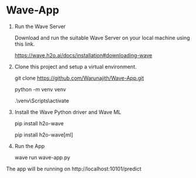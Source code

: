 # Wave-App

1. Run the Wave Server
   
     Download and run the suitable Wave Server on your local machine using this link.

     https://wave.h2o.ai/docs/installation#downloading-wave
3. Clone this project and setup a virtual environment.
   
     git clone https://github.com/Warunajith/Wave-App.git
   
     python -m venv venv
   
     .\venv\Scripts\activate

 4. Install the Wave Python driver and Wave ML

      pip install h2o-wave

      pip install h2o-wave[ml]

 5. Run the App
    
      wave run wave-app.py

The app will be running on http://localhost:10101/predict


